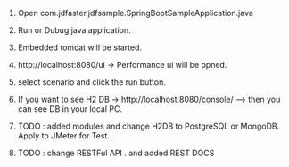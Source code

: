 1. Open com.jdfaster.jdfsample.SpringBootSampleApplication.java

2. Run or Dubug java application. 

3. Embedded tomcat will be started. 

4. http://localhost:8080/ui -> Performance ui will be opned.

5. select scenario and click the run button. 

5. If you want to see H2 DB -> http://localhost:8080/console/ --> then you can see DB in your local PC.

6. TODO : added modules and change H2DB to PostgreSQL or MongoDB. Apply to JMeter for Test.

7. TODO : change RESTFul API . and added REST DOCS
